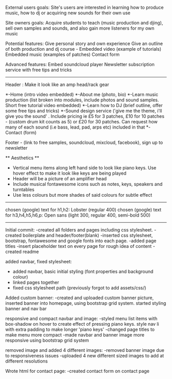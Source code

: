 External users goals:
Site's users are interested in learning how to produce music, how to dj or acquiring new sounds for their own use

Site owners goals:
Acquire students to teach (music production and djing), sell own samples and sounds, and also gain more listeners for my own music

Potential features:
Give personal story and own experience
Give an outline of both production and dj course - Embedded video (example of tutorials)
Embedded music (examples of patches)
Contact form

Advanced features:
Embed soundcloud player
Newsletter subscription service with free tips and tricks

--------------------------------------------------

Header :
Make it look like an amp head/rack gear

*-Home (intro video embedded)
*-About me (photo, bio)
*-Learn music production (list broken into modules, include photos and sound samples. Short free tutorial video embedded)
*-Learn how to DJ (brief outline, offer some free tips and tricks)
*-Sound design service ('give me the theme, i'll give you the sound' . Include pricing ie £5 for 3 patches, £10 for 10 patches - (custom drum kit counts as 5) or £20 for 30 patches. Can request how many of each sound (i.e bass, lead, pad, arps etc) included in that
*-Contact (form)

Footer - (link to free samples, soundcloud, mixcloud, facebook), sign up to newsletter

** Aesthetics **
- Vertical menu items along left hand side to look like piano keys. Use hover effect to make it look like keys are being played
- Header will be a picture of an amplifier head
- Include musical fontawesome icons such as notes, keys, speakers and turntables
- Use less colours but more shades of said colours for subtle effect

--------------------------------------------------------
chosen (google) text for h1,h2: Lobster (regular 400)
chosen (google) text for h3,h4,h5,h6,p: Open sans (light 300, regular 400, semi-bold 500)

--------------------------------------------------------

Initial commit:
-created all folders and pages including css stylesheet.
-created boilerplate and header/footer(blank)
-inserted css stylesheet, bootstrap, fontawesome and google fonts into each page.
-added page titles
-insert placeholder text on every page for rough idea of content
-created readme

added navbar, fixed stylesheet:
- added navbar, basic initial styling (font properties and background colour)
- linked pages together
- fixed css stylesheet path (previously forgot to add assets/css/)

Added custom banner:
-created and uploaded custom banner picture, inserted banner into homepage, using bootstrap grid system. started styling banner and nav bar

responsive and compact navbar and image:
-styled menu list items with box-shadow on hover to create effect of pressing piano keys. style nav li with extra padding to make longer 'piano keys'
-changed page titles to make menu more compact
-made navbar and banner image more responsive using bootstrap grid system

removed image and added 4 different images:
-removed banner image due to responsiveness issues
-uploaded 4 new different sized images to add at different resolutions

Wrote html for contact page:
-created contact form on contact page